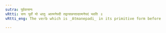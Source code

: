 ```yaml
---
sutra: पूर्ववत्सनः
vRtti: सनः पूर्वो यो धातुः आत्मनेपदी तद्वत्सन्नन्तादात्मनेपदं भवति ॥
vRtti_eng: The verb which is _Atmanepadi_ in its primitive form before the taking of the affix _san_, will also be _Atmanepadi_ when it ends in the affix _san_. In other words; after a desiderative verb, _Atmanepada_ is employed, if it would have been used after the primitive verb.

---
```

